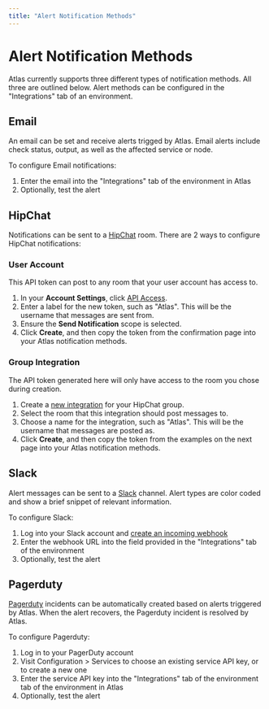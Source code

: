 ```yaml
---
title: "Alert Notification Methods"
---
```

# Alert Notification Methods

Atlas currently supports three different types of notification methods.
All three are outlined below. Alert methods can be configured in the
"Integrations" tab of an environment.

## Email

An email can be set and receive alerts trigged by Atlas. Email
alerts include check status, output, as well as the
affected service or node.

To configure Email notifications:

1. Enter the email into the "Integrations" tab of the environment in Atlas
1. Optionally, test the alert

## HipChat

Notifications can be sent to a [HipChat](https://hipchat.com) room. There are 2
ways to configure HipChat notifications:

### User Account

This API token can post to any room that your user account has access to.

1. In your <strong>Account Settings</strong>, click [API
   Access](https://hipchat.com/account/api).
1. Enter a label for the new token, such as "Atlas". This will be the username
   that messages are sent from.
1. Ensure the <strong>Send Notification</strong> scope is selected.
1. Click <strong>Create</strong>, and then copy the token from the confirmation
   page into your Atlas notification methods.

### Group Integration

The API token generated here will only have access to the room you chose during
creation.

1. Create a [new integration](https://hipchat.com/admin/byo) for your HipChat
   group.
1. Select the room that this integration should post messages to.
1. Choose a name for the integration, such as "Atlas". This will be the
   username that messages are posted as.
1. Click <strong>Create</strong>, and then copy the token from the examples on
   the next page into your Atlas notification methods.

## Slack

Alert messages can be sent to a [Slack](https://slack.com) channel. Alert
types are color coded and show a brief snippet of relevant information.

To configure Slack:

1. Log into your Slack account and [create an incoming webhook](https://my.slack.com/services/new/incoming-webhook/)
1. Enter the webhook URL into the field provided in the "Integrations" tab of the environment
1. Optionally, test the alert

## Pagerduty

[Pagerduty](https://www.pagerduty.com) incidents can be automatically created based on alerts
triggered by Atlas. When the alert recovers, the Pagerduty incident
is resolved by Atlas.

To configure Pagerduty:

1. Log in to your PagerDuty account
1. Visit Configuration > Services to choose an existing service API key, or to create a new one
1. Enter the service API key into the "Integrations" tab of the environment
tab of the environment in Atlas
1. Optionally, test the alert
